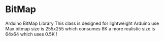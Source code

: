 # BitMap
Arduino BitMap Library
This class is designed for lightweight Arduino use
Max bitmap size is 255x255 which consumes 8K 
a more realistic size is 64x64 which uses 0.5K !

